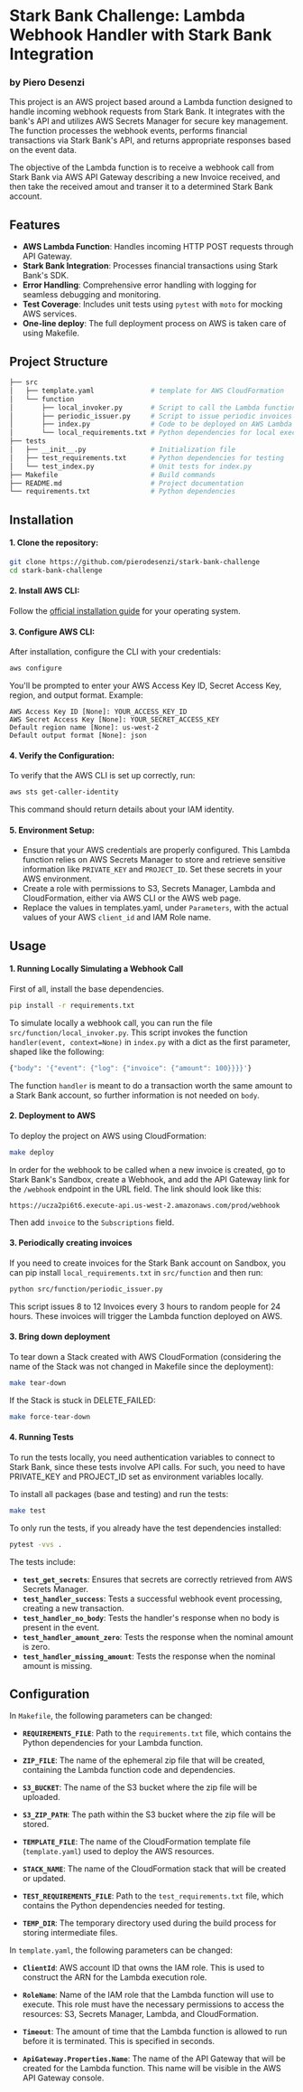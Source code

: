 # Stark Bank Challenge: Lambda Webhook Handler with Stark Bank Integration
### by Piero Desenzi

This project is an AWS project based around a Lambda function designed to handle incoming webhook requests from Stark Bank. It integrates with the bank's API and utilizes AWS Secrets Manager for secure key management. The function processes the webhook events, performs financial transactions via Stark Bank's API, and returns appropriate responses based on the event data.

The objective of the Lambda function is to receive a webhook call from Stark Bank via AWS API Gateway describing a new Invoice received, and then take the received amout and transer it to a determined Stark Bank account.

## Features

- **AWS Lambda Function**: Handles incoming HTTP POST requests through API Gateway.
- **Stark Bank Integration**: Processes financial transactions using Stark Bank's SDK.
- **Error Handling**: Comprehensive error handling with logging for seamless debugging and monitoring.
- **Test Coverage**: Includes unit tests using `pytest` with `moto` for mocking AWS services.
- **One-line deploy**: The full deployment process on AWS is taken care of using Makefile.

## Project Structure

```bash
├── src
│   ├── template.yaml              # template for AWS CloudFormation
│   └── function
│       ├── local_invoker.py       # Script to call the Lambda function locally
│       ├── periodic_issuer.py     # Script to issue periodic invoices
│       ├── index.py               # Code to be deployed on AWS Lambda
│       └── local_requirements.txt # Python dependencies for local execution
├── tests
│   ├── __init__.py                # Initialization file
│   ├── test_requirements.txt      # Python dependencies for testing
│   └── test_index.py              # Unit tests for index.py
├── Makefile                       # Build commands
├── README.md                      # Project documentation
└── requirements.txt               # Python dependencies
```

## Installation

#### 1. Clone the repository:

   ```bash
   git clone https://github.com/pierodesenzi/stark-bank-challenge
   cd stark-bank-challenge
   ```

#### 2. Install AWS CLI:

   Follow the [official installation guide](https://docs.aws.amazon.com/cli/latest/userguide/install-cliv2.html) for your operating system.

#### 3. Configure AWS CLI:

   After installation, configure the CLI with your credentials:

   ```bash
   aws configure
   ```

   You'll be prompted to enter your AWS Access Key ID, Secret Access Key, region, and output format. Example:

   ```
   AWS Access Key ID [None]: YOUR_ACCESS_KEY_ID
   AWS Secret Access Key [None]: YOUR_SECRET_ACCESS_KEY
   Default region name [None]: us-west-2
   Default output format [None]: json
   ```

#### 4. Verify the Configuration:

   To verify that the AWS CLI is set up correctly, run:

   ```bash
   aws sts get-caller-identity
   ```

   This command should return details about your IAM identity.

#### 5. Environment Setup:

- Ensure that your AWS credentials are properly configured. This Lambda function relies on AWS Secrets Manager to store and retrieve sensitive information like `PRIVATE_KEY` and `PROJECT_ID`. Set these secrets in your AWS environment.
- Create a role with permissions to S3, Secrets Manager, Lambda and CloudFormation, either via AWS CLI or the AWS web page.
- Replace the values in templates.yaml, under `Parameters`, with the actual values of your AWS `client_id` and IAM Role name.


## Usage

#### 1. Running Locally Simulating a Webhook Call

First of all, install the base dependencies.

```bash
pip install -r requirements.txt
```

To simulate locally a webhook call, you can run the file `src/function/local_invoker.py`. This script invokes the function `handler(event, context=None)` in `index.py` with a dict as the first parameter, shaped like the following:

```python
{"body": '{"event": {"log": {"invoice": {"amount": 100}}}}'}
```

The function `handler` is meant to do a transaction worth the same amount to a Stark Bank account, so further information is not needed on `body`.

#### 2. Deployment to AWS

To deploy the project on AWS using CloudFormation:

```bash
make deploy
```

In order for the webhook to be called when a new invoice is created, go to Stark Bank's Sandbox, create a Webhook, and add the API Gateway link for the `/webhook` endpoint in the URL field. The link should look like this:
```
https://ucza2pi6t6.execute-api.us-west-2.amazonaws.com/prod/webhook
```
Then add `invoice` to the `Subscriptions` field.

#### 3. Periodically creating invoices

If you need to create invoices for the Stark Bank account on Sandbox, you can pip install `local_requirements.txt` in `src/function` and then run:
```bash
python src/function/periodic_issuer.py
```

This script issues 8 to 12 Invoices every 3 hours to random people for 24 hours. These invoices will trigger the Lambda function deployed on AWS.

#### 3. Bring down deployment

To tear down a Stack created with AWS CloudFormation (considering the name of the Stack was not changed in Makefile since the deployment):

```bash
make tear-down
```

If the Stack is stuck in DELETE_FAILED:

```bash
make force-tear-down
```

#### 4. Running Tests

To run the tests locally, you need authentication variables to connect to Stark Bank, since these tests involve API calls. For such, you need to have PRIVATE_KEY and PROJECT_ID set as environment variables locally.

To install all packages (base and testing) and run the tests:

```bash
make test
```

To only run the tests, if you already have the test dependencies installed:

```bash
pytest -vvs .
```

The tests include:

- **`test_get_secrets`**: Ensures that secrets are correctly retrieved from AWS Secrets Manager.
- **`test_handler_success`**: Tests a successful webhook event processing, creating a new transaction.
- **`test_handler_no_body`**: Tests the handler's response when no body is present in the event.
- **`test_handler_amount_zero`**: Tests the response when the nominal amount is zero.
- **`test_handler_missing_amount`**: Tests the response when the nominal amount is missing.


## Configuration

In `Makefile`, the following parameters can be changed:

- **`REQUIREMENTS_FILE`**:
  Path to the `requirements.txt` file, which contains the Python dependencies for your Lambda function.

- **`ZIP_FILE`**:
  The name of the ephemeral zip file that will be created, containing the Lambda function code and dependencies.

- **`S3_BUCKET`**:
  The name of the S3 bucket where the zip file will be uploaded.

- **`S3_ZIP_PATH`**:
  The path within the S3 bucket where the zip file will be stored.

- **`TEMPLATE_FILE`**:
  The name of the CloudFormation template file (`template.yaml`) used to deploy the AWS resources.

- **`STACK_NAME`**:
  The name of the CloudFormation stack that will be created or updated.

- **`TEST_REQUIREMENTS_FILE`**:
  Path to the `test_requirements.txt` file, which contains the Python dependencies needed for testing.

- **`TEMP_DIR`**:
  The temporary directory used during the build process for storing intermediate files.


In `template.yaml`, the following parameters can be changed:

- **`ClientId`**:
  AWS account ID that owns the IAM role. This is used to construct the ARN for the Lambda execution role.

- **`RoleName`**:
  Name of the IAM role that the Lambda function will use to execute. This role must have the necessary permissions to access the resources: S3, Secrets Manager, Lambda, and CloudFormation.

- **`Timeout`**:
  The amount of time that the Lambda function is allowed to run before it is terminated. This is specified in seconds.

- **`ApiGateway.Properties.Name`**:
  The name of the API Gateway that will be created for the Lambda function. This name will be visible in the AWS API Gateway console.
